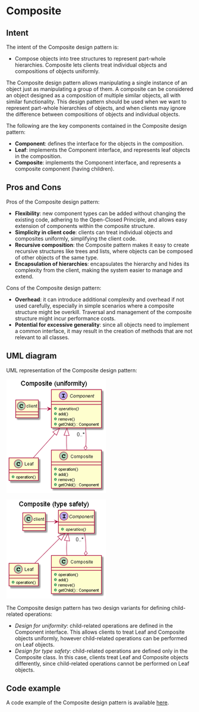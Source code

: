 # Composite

## Intent

The intent of the Composite design pattern is:

- Compose objects into tree structures to represent part-whole hierarchies. Composite lets clients treat individual objects and compositions of objects uniformly.

The Composite design pattern allows manipulating a single instance of an object just as manipulating a group of them. A composite can be considered an object designed as a composition of multiple similar objects, all with similar functionality. This design pattern should be used when we want to represent part-whole hierarchies of objects, and when clients may ignore the difference between compositions of objects and individual objects.

The following are the key components contained in the Composite design pattern:

- **Component**: defines the interface for the objects in the composition.
- **Leaf**: implements the Component interface, and represents leaf objects in the composition.
- **Composite**: implements the Component interface, and represents a composite component (having children).

## Pros and Cons

Pros of the Composite design pattern:

- **Flexibility**: new component types can be added without changing the existing code, adhering to the Open-Closed Principle, and allows easy extension of components within the composite structure.
- **Simplicity in client code**: clients can treat individual objects and composites uniformly, simplifying the client code.
- **Recursive composition**: the Composite pattern makes it easy to create recursive structures like trees and lists, where objects can be composed of other objects of the same type.
- **Encapsulation of hierarchies**: encapsulates the hierarchy and hides its complexity from the client, making the system easier to manage and extend.

Cons of the Composite design pattern:

- **Overhead**: it can introduce additional complexity and overhead if not used carefully, especially in simple scenarios where a composite structure might be overkill. Traversal and management of the composite structure might incur performance costs.
- **Potential for excessive generality**: since all objects need to implement a common interface, it may result in the creation of methods that are not relevant to all classes.

## UML diagram

UML representation of the Composite design pattern:

![](./assets/CompositeUniformity_diagram.png)

![](./assets/CompositeTypeSafety_diagram.png)

The Composite design pattern has two design variants for defining child-related operations:

- *Design for uniformity*: child-related operations are defined in the Component interface. This allows clients to treat Leaf and Composite objects uniformly, however child-related operations can be performed on Leaf objects.
- *Design for type safety*: child-related operations are defined only in the Composite class. In this case, clients treat Leaf and Composite objects differently, since child-related operations cannot be performed on Leaf objects.

## Code example

A code example of the Composite design pattern is available [here](./src/main.cpp).
